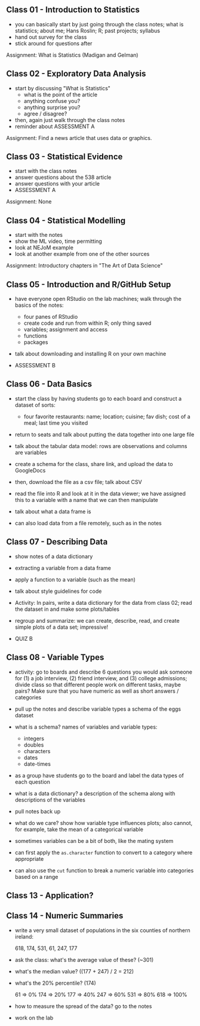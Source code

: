 ## Class 01 - Introduction to Statistics

- you can basically start by just going through the
class notes; what is statistics; about me; Hans Roslin;
R; past projects; syllabus
- hand out survey for the class
- stick around for questions after

Assignment: What is Statistics (Madigan and Gelman)

## Class 02 - Exploratory Data Analysis

- start by discussing "What is Statistics"
  - what is the point of the article
  - anything confuse you?
  - anything surprise you?
  - agree / disagree?
- then, again just walk through the class notes
- reminder about ASSESSMENT A

Assignment: Find a news article that uses data or
graphics.

## Class 03 - Statistical Evidence

- start with the class notes
- answer questions about the 538 article
- answer questions with your article
- ASSESSMENT A

Assignment: None

## Class 04 - Statistical Modelling

- start with the notes
- show the ML video, time permitting
- look at NEJoM example
- look at another example from one of the other sources

Assignment: Introductory chapters in "The Art of Data Science"

## Class 05 - Introduction and R/GitHub Setup

- have everyone open RStudio on the lab machines;
walk through the basics of the notes:

  - four panes of RStudio
  - create code and run from within R; only thing saved
  - variables; assignment and access
  - functions
  - packages

- talk about downloading and installing R on
your own machine
- ASSESSMENT B

## Class 06 - Data Basics

- start the class by having students go to each board
and construct a dataset of sorts:

  - four favorite restaurants: name; location; cuisine;
    fav dish; cost of a meal; last time you visited

- return to seats and talk about putting the data
together into one large file
- talk about the tabular data model: rows are observations
and columns are variables
- create a schema for the class, share link, and upload the
data to GoogleDocs
- then, download the file as a csv file; talk about CSV
- read the file into R and look at it in the data viewer;
we have assigned this to a variable with a name that we can
then manipulate
- talk about what a data frame is
- can also load data from a file remotely, such as in the
notes

## Class 07 - Describing Data

- show notes of a data dictionary
- extracting a variable from a data frame
- apply a function to a variable (such as the mean)
- talk about style guidelines for code
- Activity: In pairs, write a data dictionary for the data
from class 02; read the dataset in and make some plots/tables
- regroup and summarize: we can create, describe, read, and
create simple plots of a data set; impressive!

- QUIZ B

## Class 08 - Variable Types

- activity: go to boards and describe 6 questions you
would ask someone for (1) a job interview, (2) friend
interview, and (3) college admissions; divide class
so that different people work on different tasks, maybe
pairs? Make sure that you have numeric as well as short
answers / categories
- pull up the notes and describe variable types a schema
of the eggs dataset
- what is a schema? names of variables and variable
types:
  - integers
  - doubles
  - characters
  - dates
  - date-times
- as a group have students go to the board and label the
data types of each question
- what is a data dictionary? a description of the schema
along with descriptions of the variables

- pull notes back up
- what do we care? show how variable type influences plots;
also cannot, for example, take the mean of a categorical variable
- sometimes variables can be a bit of both, like the mating
system
- can first apply the `as.character` function to convert to a
category where appropriate
- can also use the `cut` function to break a numeric variable
into categories based on a range

## Class 13 - Application?


## Class 14 - Numeric Summaries

- write a very small dataset of populations in the six counties
of northern ireland:

  618, 174, 531, 61, 247, 177

- ask the class: what's the average value of these? (~301)
- what's the median value? ((177 + 247) / 2 = 212)
- what's the 20% percentile? (174)

  61  => 0%
  174 => 20%
  177 => 40%
  247 => 60%
  531 => 80%
  618 => 100%

- how to measure the spread of the data? go to the notes
- work on the lab



